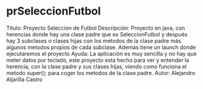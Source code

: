 # prSeleccionFutbol
Titulo: Proyecto Seleccion de Futbol
Descripción: Proyecto en java, con herencias donde hay una clase padre que es SeleccionFutbol y después hay 3 subclases o clases hijas con los metodos de la clase padre
más algunos metodos propios de cada subclase. Además tiene un launch donde ejecutaremos el proyecto
Ayuda: La aplicación es muy sencilla y no hay que meter datos por teclado, este proyecto esta hecho para ver y entender la herencia, con la clase padre y sus clases hijas, viendo 
como funciona el metodo super(); para coger los metodos de la clase padre.
Autor: Alejandro Aljarilla Castro
